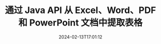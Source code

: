 ---
############################# Static ############################
layout: "auto-gen-parser"
date: 2024-02-13T17:01:12
draft: false
otherformats: pps ppsx ppt pptx rtf tex vdx vsdm vsdx vssm vssx vstm vstx vsx vtx xlam

############################# Head ############################
head_title: "通过 Java API 从 PDF、DOCX、PPTX、XLSX、EPUB 等中提取表"
head_description: "GroupDocs.Parser Java API 使程序员能够从 PDF、DOC、DOCX、PPT、PPTX、EML、MSG、XLS、XLSX、CSV 中提取表格、ODT、RTF 以及 Java 应用程序内的许多其他文档类型。"

############################# Header ############################
title: "通过 Java API 从 Excel、Word、PDF 和 PowerPoint 文档中提取表格"
description: "GroupDocs.Parser Java API 允许程序员从 PDF、DOC、DOCX、PPT、PPTX、EML、MSG、XLS、XLSX、CSV 中提取表、ODT、RTF 和 EPUB 文档或页面。"
bg_image: "https://cms.admin.containerize.com/templates/aspose/App_Themes/V3/images/bg/header1.png"
bg_overlay: false
button:
    enable: true
    icon: "fas fa-arrow-down"
    label: "下载免费试用版"
    link: "https://downloads.groupdocs.com/parser/java"

############################# SubMenu ############################
submenu:
    enable: true

    left:
        img_alt: "GroupDocs.Parser for Java"
        image: "https://cms.admin.containerize.com/templates/groupdocs/images/product-logos/90x90-noborder/groupdocs-parser-java.png"
        product: "GroupDocs.Parser"
        platform: "Java"

    middle:
        button:

            # button loop
            - link: "https://apireference.groupdocs.com/parser/java"
              text: "API参考"

            # button loop
            - link: "https://github.com/groupdocs-parser"
              text: "代码示例"

            # button loop
            - link: "https://products.groupdocs.app/parser/family"
              text: "现场演示"

            # button loop
            - link: "https://purchase.groupdocs.com/pricing/parser/java"
              text: "价钱"

    right:
        link_download: "https://downloads.groupdocs.com/parser"
        link_learn: "https://docs.groupdocs.com/parser/java"
        link_buy: "https://purchase.groupdocs.com"

############################# About ############################
about:
    enable: true
    title: "如何通过 Java API 从 OTT 文件中提取表？"
    content: |
        表是按行和列排列的单元格的集合。表格在存储和组织详细或复杂的数据方面发挥着非常重要的作用，使用户可以轻松阅读和查看数据。表格的使用方式有多种，例如制作列表、比较信息、对齐数据、对信息进行分组、突出显示数据中的趋势或模式等等。 GroupDocs.Parser for Java 是一个实用的 API，允许软件程序员开发从各种受支持的文档格式中提取表格、文本和图像的解决方案，例如 PDF、电子邮件、电子书、Word (DOC、{ 318})、PowerPoint (PPT、PPTX)、Excel (XLS、XLSX)、电子邮件 (EML、MSG) 格式等等。 Java API 包含一些用于处理表格的重要功能，例如从文档中提取所有表格、从特定页面提取表格、获取表格单元格数据、获取表格行数和列数、获取行高、打印表格的数据以及更多。
        
        

############################# Steps ############################
steps:
    enable: true
    title_left: "从 Java 中的 OTT 中提取表"
    content_left: |
        [GroupDocs.Parser for Java](/zh/parser/java/) 让 Java 开发者只需执行几个简单的步骤即可轻松从 OTT 文件中提取表。
        
        * 实例化初始文档的 [Parser](https://reference.groupdocs.com/parser/java/com.groupdocs.parser/parser/) 对象；
        * 检查文档是否支持表格提取；
        * 实例化 [PageTableAreaOptions](https://reference.groupdocs.com/parser/java/com.groupdocs.parser.options/pagetableareaoptions/) 和 [TemplateTableLayout](https://reference.groupdocs.com/parser/java/com.groupdocs.parser.templates/templatetablelayout/) 类来设置表的布局
        * 调用 [getTables](https://reference.groupdocs.com/parser/java/com.groupdocs.parser/parser/#getTables-com.groupdocs.parser.options.PageTableAreaOptions-) 方法并获取 [PageTableArea](https://reference.groupdocs.com/parser/java/com.groupdocs.parser.data/pagetablearea/) 对象；

    title_right: "了解有关表提取的更多信息"
    content_right: |
        * <a href="https://docs.groupdocs.com/parser/java/extract-tables-from-document/">如何从文档中提取表格</a>
        * <a href="https://docs.groupdocs.com/parser/java/extract-tables-from-document-page/">如何从文档页面中提取表格</a>
 
    code: |
     {{% parser/additional-styles %}}
     {{< parser/code-parser title="如何使用 Java 示例代码从 OTT 文件中提取表">}}

        ```java    
        // 使用 GroupDocs.Parser API 从 OTT 文件中提取表
        // 创建 Parser 类的实例
        try (Parser parser = new Parser(Constants.SampleInvoicePagesPdf)) {
            // 检查文档是否支持表格提取
            if (!parser.getFeatures().isTables()) {
                System.out.println("文档不支持表格提取。");
                return;
            }
            // 创建表格布局
            TemplateTableLayout layout = new TemplateTableLayout(
                    java.util.Arrays.asList(new Double[]{50.0, 95.0, 275.0, 415.0, 485.0, 545.0}),
                    java.util.Arrays.asList(new Double[]{325.0, 340.0, 365.0, 395.0}));
            // 创建表提取选项
            PageTableAreaOptions options = new PageTableAreaOptions(layout);
            // 从文档中提取表格。
            Iterable<PageTableArea> tables = parser.getTables(options);
            // 迭代表
            for (PageTableArea t : tables) {
                // 迭代行
                for (int row = 0; row < t.getRowCount(); row++) {
                    // 迭代列
                    for (int column = 0; column < t.getColumnCount(); column++) {
                        // 获取表格单元格
                        PageTableAreaCell cell = t.getCell(row, column);
                        if (cell != null) {
                            // 打印表格单元格文本
                            System.out.print(cell.getText());
                            System.out.print(" | ");
                        }
                    }
                    System.out.println();
                }
                System.out.println();
            }
        }
        ```
     {{< /parser/code-parser >}}

############################# More ############################
more:
    enable: true
    title_left: "系统要求"
    content_left: |
        GroupDocs.Parser for Java 所有主要平台和操作系统均支持 API。在执行下面的代码之前，请确保您的系统上安装了以下先决条件。
        
        * 操作系统：Microsoft Windows、Linux、MacOS
        * 开发环境：NetBeans, Intellij IDEA, Eclipse, etc.
        * 构架
        * 从 [Maven](https://repository.groupdocs.com/webapp/#/artifacts/browse/tree/General/repo/com/groupdocs/groupdocs-parser) 下载最新版本的 GroupDocs.Parser for Java

    title_right: "为什么使用GroupDocs.Parser for Java"
    content_right: |
        * 支持从任何支持的文档中提取纯文本    
        * 通过用户定义的模板解析文档    
        * 全面支持结构化文本提取    
        * 通过关键字和正则表达式进行文本搜索    
        * 提取格式化文本、元数据、图像、容器和附件    
        * 提取某些支持的文档格式的目录    
        * 从 PDF 文档解析表单数据    
        * 从文档中提取超链接   

############################# About Formats ############################
about_formats:
    enable: true

############################# More Formats ############################
more_formats:
    enable: true
    title: "从其他文档格式中提取表格"
    content: |
        Java 针对文件格式和图像的文档解析和表格提取 API。提取一些流行文件格式的数据，如下所述。

############################# Back to top ###############################
back_to_top:
    enable: true
---